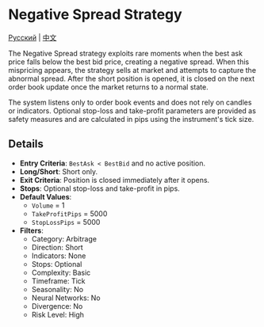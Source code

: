 # Negative Spread Strategy
[Русский](README_ru.md) | [中文](README_cn.md)

The Negative Spread strategy exploits rare moments when the best ask price falls below the best bid price, creating a negative spread.
When this mispricing appears, the strategy sells at market and attempts to capture the abnormal spread.
After the short position is opened, it is closed on the next order book update once the market returns to a normal state.

The system listens only to order book events and does not rely on candles or indicators.
Optional stop-loss and take-profit parameters are provided as safety measures and are calculated in pips using the instrument's tick size.

## Details
- **Entry Criteria**: `BestAsk < BestBid` and no active position.
- **Long/Short**: Short only.
- **Exit Criteria**: Position is closed immediately after it opens.
- **Stops**: Optional stop-loss and take-profit in pips.
- **Default Values**:
  - `Volume` = 1
  - `TakeProfitPips` = 5000
  - `StopLossPips` = 5000
- **Filters**:
  - Category: Arbitrage
  - Direction: Short
  - Indicators: None
  - Stops: Optional
  - Complexity: Basic
  - Timeframe: Tick
  - Seasonality: No
  - Neural Networks: No
  - Divergence: No
  - Risk Level: High
